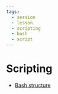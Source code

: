 ```yaml
---
tags:
  - session
  - lesson
  - scripting
  - bash
  - script
---
```


# Scripting


- [Bash structure](https://github.com/bobbyiliev/introduction-to-bash-scripting/blob/main/ebook/en/content/002-bash-structure.md)


